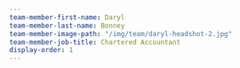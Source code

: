 ```yaml
---
team-member-first-name: Daryl
team-member-last-name: Bonney
team-member-image-path: "/img/team/daryl-headshot-2.jpg"
team-member-job-title: Chartered Accountant
display-order: 1
---
```

